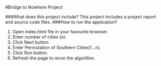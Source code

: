 #Bridge to Nowhere Project

###What does this project include?
This project includes a project report and source code files.
###How to run the application?
1. Open index.html file in your favourite brwoser.
2. Enter number of cities (n).
3. Click Next button.
4. Enter Permutation of Southern Cities(1...n).
5. Click Run button.
6. Refresh the page to rerun the algorithm.